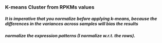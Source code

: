 ### K-means Cluster from RPKMs values

##### It is imperative that you normalize before applying k-means, because the differences in the variances across samples will bias the results
#####  normalize the expression patterns (I normalize w.r.t. the rows).
